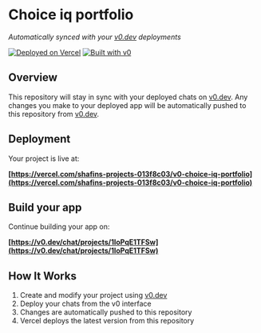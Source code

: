 # Choice iq portfolio

*Automatically synced with your [v0.dev](https://v0.dev) deployments*

[![Deployed on Vercel](https://img.shields.io/badge/Deployed%20on-Vercel-black?style=for-the-badge&logo=vercel)](https://vercel.com/shafins-projects-013f8c03/v0-choice-iq-portfolio)
[![Built with v0](https://img.shields.io/badge/Built%20with-v0.dev-black?style=for-the-badge)](https://v0.dev/chat/projects/1IoPqE1TFSw)

## Overview

This repository will stay in sync with your deployed chats on [v0.dev](https://v0.dev).
Any changes you make to your deployed app will be automatically pushed to this repository from [v0.dev](https://v0.dev).

## Deployment

Your project is live at:

**[https://vercel.com/shafins-projects-013f8c03/v0-choice-iq-portfolio](https://vercel.com/shafins-projects-013f8c03/v0-choice-iq-portfolio)**

## Build your app

Continue building your app on:

**[https://v0.dev/chat/projects/1IoPqE1TFSw](https://v0.dev/chat/projects/1IoPqE1TFSw)**

## How It Works

1. Create and modify your project using [v0.dev](https://v0.dev)
2. Deploy your chats from the v0 interface
3. Changes are automatically pushed to this repository
4. Vercel deploys the latest version from this repository